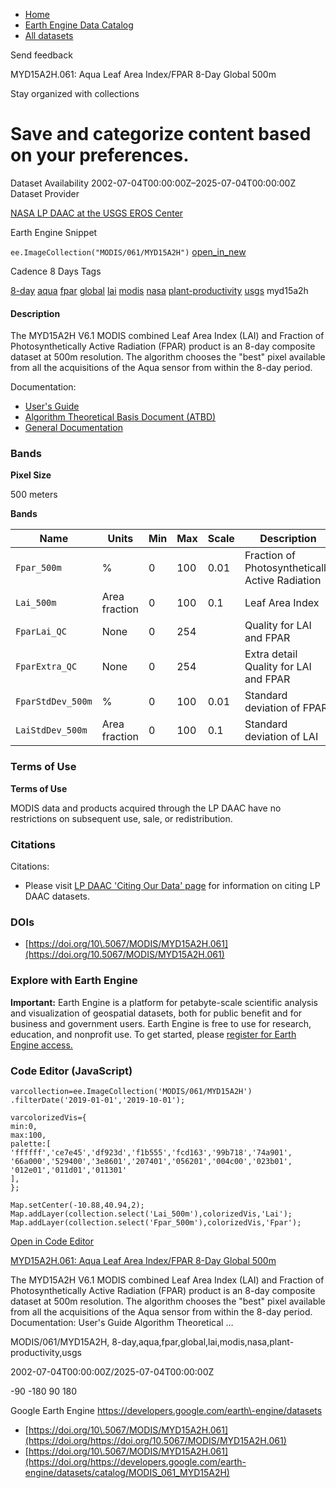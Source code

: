 



* [Home](https://developers.google.com/)
* [Earth Engine Data Catalog](https://developers.google.com/earth-engine/datasets)
* [All datasets](https://developers.google.com/earth-engine/datasets/catalog)





 
 
 Send feedback
 
 

MYD15A2H.061: Aqua Leaf Area Index/FPAR 8\-Day Global 500m


 
 Stay organized with collections
 

 
 Save and categorize content based on your preferences.
============================================================================================================================================================








Dataset Availability
2002\-07\-04T00:00:00Z–2025\-07\-04T00:00:00Z
Dataset Provider


[NASA LP DAAC at the USGS EROS Center](https://doi.org/10.5067/MODIS/MYD15A2H.061)



Earth Engine Snippet


`ee.ImageCollection("MODIS/061/MYD15A2H")` 
[open\_in\_new](https://code.earthengine.google.com/?scriptPath=Examples:Datasets/MODIS/MODIS_061_MYD15A2H)





Cadence
8 Days
Tags


[8\-day](/earth-engine/datasets/tags/8-day)
[aqua](/earth-engine/datasets/tags/aqua)
[fpar](/earth-engine/datasets/tags/fpar)
[global](/earth-engine/datasets/tags/global)
[lai](/earth-engine/datasets/tags/lai)
[modis](/earth-engine/datasets/tags/modis)
[nasa](/earth-engine/datasets/tags/nasa)
[plant\-productivity](/earth-engine/datasets/tags/plant-productivity)
[usgs](/earth-engine/datasets/tags/usgs)
myd15a2h








#### Description



The MYD15A2H V6\.1 MODIS combined Leaf Area Index (LAI) and
Fraction of Photosynthetically Active Radiation (FPAR) product is an 8\-day
composite dataset at 500m resolution. The algorithm chooses the "best" pixel
available from all the acquisitions of the Aqua sensor from within the 8\-day period.


Documentation:


* [User's Guide](https://lpdaac.usgs.gov/documents/624/MOD15_User_Guide_V6.pdf)
* [Algorithm Theoretical Basis Document (ATBD)](https://lpdaac.usgs.gov/documents/90/MOD15_ATBD.pdf)
* [General Documentation](https://ladsweb.modaps.eosdis.nasa.gov/filespec/MODIS/61/MYD15A2H)





### Bands



**Pixel Size**
  
500 meters



**Bands**




| Name | Units | Min | Max | Scale | Description |
| --- | --- | --- | --- | --- | --- |
| `Fpar_500m` | % | 0 | 100 | 0\.01 | Fraction of Photosynthetically Active Radiation |
| `Lai_500m` | Area fraction | 0 | 100 | 0\.1 | Leaf Area Index |
| `FparLai_QC` | None | 0 | 254 |  | Quality for LAI and FPAR |
| `FparExtra_QC` | None | 0 | 254 |  | Extra detail Quality for LAI and FPAR |
| `FparStdDev_500m` | % | 0 | 100 | 0\.01 | Standard deviation of FPAR |
| `LaiStdDev_500m` | Area fraction | 0 | 100 | 0\.1 | Standard deviation of LAI |




### Terms of Use


**Terms of Use**


MODIS data and products acquired through the LP DAAC
have no restrictions on subsequent use, sale, or redistribution.




### Citations



Citations:
* Please visit [LP DAAC 'Citing Our Data' page](https://lpdaac.usgs.gov/citing_our_data)
for information on citing LP DAAC datasets.





### DOIs


* [https://doi.org/10\.5067/MODIS/MYD15A2H.061](https://doi.org/10.5067/MODIS/MYD15A2H.061)




### Explore with Earth Engine


**Important:** 
 Earth Engine is a platform for petabyte\-scale scientific analysis and visualization of
 geospatial datasets, both for public benefit and for business and government users.
 Earth Engine is free to use for research, education, and nonprofit use. To get started, please
 [register for Earth Engine access.](https://console.cloud.google.com/earth-engine)



### Code Editor (JavaScript)



```
varcollection=ee.ImageCollection('MODIS/061/MYD15A2H')
.filterDate('2019-01-01','2019-10-01');

varcolorizedVis={
min:0,
max:100,
palette:[
'ffffff','ce7e45','df923d','f1b555','fcd163','99b718','74a901',
'66a000','529400','3e8601','207401','056201','004c00','023b01',
'012e01','011d01','011301'
],
};

Map.setCenter(-10.88,40.94,2);
Map.addLayer(collection.select('Lai_500m'),colorizedVis,'Lai');
Map.addLayer(collection.select('Fpar_500m'),colorizedVis,'Fpar');
```



[Open in Code Editor](https://code.earthengine.google.com/?scriptPath=Examples:Datasets/MODIS/MODIS_061_MYD15A2H)


[MYD15A2H.061: Aqua Leaf Area Index/FPAR 8\-Day Global 500m](/earth-engine/datasets/catalog/MODIS_061_MYD15A2H)

The MYD15A2H V6\.1 MODIS combined Leaf Area Index (LAI) and Fraction of Photosynthetically Active Radiation (FPAR) product is an 8\-day composite dataset at 500m resolution. The algorithm chooses the "best" pixel available from all the acquisitions of the Aqua sensor from within the 8\-day period. Documentation: User's Guide Algorithm Theoretical …

 MODIS/061/MYD15A2H,
 8\-day,aqua,fpar,global,lai,modis,nasa,plant\-productivity,usgs

2002\-07\-04T00:00:00Z/2025\-07\-04T00:00:00Z



 \-90 \-180 90 180
 



Google Earth Engine
https://developers.google.com/earth\-engine/datasets

* [https://doi.org/10\.5067/MODIS/MYD15A2H.061](https://doi.org/https://doi.org/10.5067/MODIS/MYD15A2H.061)
* [https://doi.org/10\.5067/MODIS/MYD15A2H.061](https://doi.org/https://developers.google.com/earth-engine/datasets/catalog/MODIS_061_MYD15A2H)









